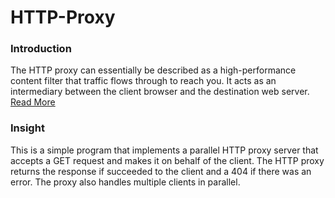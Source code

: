 # HTTP-Proxy

### Introduction

The HTTP proxy can essentially be described as a high-performance content filter that traffic flows through to reach you. It acts as an intermediary between the client browser and the destination web server. [Read More](https://oxylabs.io/blog/what-is-http-proxy) 

### Insight

This is a simple program that implements a parallel HTTP proxy server that accepts a GET request and makes it on behalf of the client. The HTTP proxy returns the response if succeeded to the client and a 404 if there was an error. 
The proxy also handles multiple clients in parallel.
